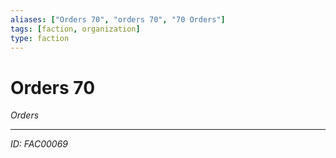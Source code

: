 ```yaml
---
aliases: ["Orders 70", "orders 70", "70 Orders"]
tags: [faction, organization]
type: faction
---
```


# Orders 70

*Orders*

---
*ID: FAC00069*